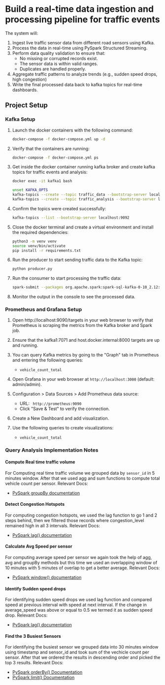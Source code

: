 # Build a real-time data ingestion and processing pipeline for traffic events

The system will:

1. Ingest live traffic sensor data from different road sensors using Kafka.
2. Process the data in real-time using PySpark Structured Streaming.
3. Perform data quality validation to ensure that:
   - No missing or corrupted records exist.
   - The sensor data is within valid ranges.
   - Duplicates are handled properly.
4. Aggregate traffic patterns to analyze trends (e.g., sudden speed drops, high congestion)
5. Write the final processed data back to kafka topics for real-time dashboards.

## Project Setup

### Kafka Setup

1. Launch the docker containers with the following command:

   ```bash
   docker-compose -f docker-compose.yml up -d
   ```

2. Verify that the containers are running:

   ```bash
   docker-compose -f docker-compose.yml ps
   ```

3. Get inside the docker container running kafka broker and create kafka topics for traffic events and analysis:

   ```bash
   docker exec -it kafka1 bash
   ```

   ```bash
   unset KAFKA_OPTS
   kafka-topics --create --topic traffic_data --bootstrap-server localhost:9092 --partitions 1 --replication-factor 1
   kafka-topics --create --topic traffic_analysis --bootstrap-server localhost:9092 --partitions 1 --replication-factor 1
   ```

4. Confirm the topics were created successfully:

   ```bash
   kafka-topics --list --bootstrap-server localhost:9092
   ```

5. Close the docker terminal and create a virtual environment and install the required dependencies:

   ```bash
   python3 -m venv venv
   source venv/bin/activate
   pip install -r requirements.txt
   ```

6. Run the producer to start sending traffic data to the Kafka topic:

   ```bash
   python producer.py
   ```

7. Run the consumer to start processing the traffic data:

   ```bash
   spark-submit --packages org.apache.spark:spark-sql-kafka-0-10_2.12:3.5.5 streaming.py
   ```

8. Monitor the output in the console to see the processed data.

### Prometheus and Grafana Setup

1.  Open http://localhost:9090/targets in your web browser to verify that Prometheus is scraping the metrics from the Kafka broker and Spark job.
2.  Ensure that the kafka1:7071 and host.docker.internal:8000 targets are up and running.
3.  You can query Kafka metrics by going to the "Graph" tab in Prometheus and entering the following queries:

    - `vehicle_count_total`

4.  Open Grafana in your web browser at `http://localhost:3000` (default: admin/admin).
5.  Configuration > Data Sources > Add Prometheus data source:

    - URL: ` http://prometheus:9090`
    - Click "Save & Test" to verify the connection.

6.  Create a New Dashboard and add visualization.
7.  Use the following queries to create visualizations:
    - `vehicle_count_total`

### Query Analysis Implementation Notes
#### Compute Real time traffic volume
For Computing real time traffic volume we grouped data by `sensor_id` in 5 minutes window. After that we used agg and sum functions to compute total vehicle count per sensor.
Relevant Docs:
- [PySpark groupBy documentation](https://spark.apache.org/docs/latest/api/python/reference/pyspark.sql/api/pyspark.sql.DataFrame.groupBy.html)

#### Detect Congestion Hotspots
For computing congestion hotspots, we used the lag function to go 1 and 2 steps behind, then we filtered those records where congestion_level remained high in all 3 intervals.
Relevant Docs:
- [PySpark lag() documentation](https://spark.apache.org/docs/latest/api/python/reference/pyspark.sql/api/pyspark.sql.functions.lag.html)

#### Calculate Avg Speed per sensor
For computing average speed per sensor we again took the help of agg, avg and groupBy methods but this time we used an overlapping window of 10 minutes with 5 minutes of overlap to get a better average.
Relevant Docs:
- [PySpark window() documentation](https://spark.apache.org/docs/latest/api/python/reference/pyspark.sql/api/pyspark.sql.functions.window.html)

#### Identify Sudden speed drops
For identifying sudden speed drops we used lag function and compared speed at previous interval with speed at next interval. If the change in average_speed was above or equal to 0.5 we termed it as sudden speed drop.
Relevant Docs:
- [PySpark lag() documentation](https://spark.apache.org/docs/latest/api/python/reference/pyspark.sql/api/pyspark.sql.functions.lag.html)

#### Find the 3 Busiest Sensors
For identifying the busiest sensor we grouped data into 30 minutes window using timestamp and sensor_id and took sum of the vechicle count per sensor. After that we ordered the results in descending order and picked the top 3 results.
Relevant Docs:
- [PySpark orderBy() Documentation](https://spark.apache.org/docs/latest/api/python/reference/pyspark.sql/api/pyspark.sql.DataFrame.orderBy.html)  
- [PySpark limit() Documentation](https://spark.apache.org/docs/latest/api/python/reference/pyspark.sql/api/pyspark.sql.DataFrame.limit.html)  
